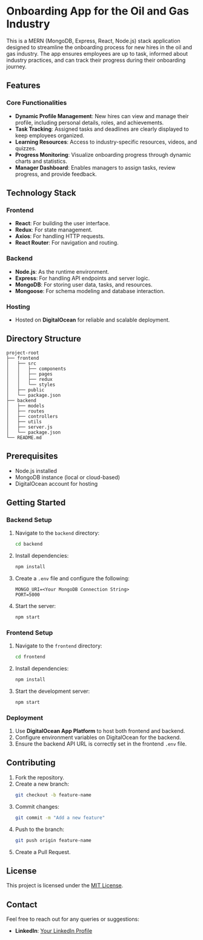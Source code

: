 # Onboarding App for the Oil and Gas Industry

This is a MERN (MongoDB, Express, React, Node.js) stack application designed to streamline the onboarding process for new hires in the oil and gas industry. The app ensures employees are up to task, informed about industry practices, and can track their progress during their onboarding journey.

## Features

### Core Functionalities
- **Dynamic Profile Management**: New hires can view and manage their profile, including personal details, roles, and achievements.
- **Task Tracking**: Assigned tasks and deadlines are clearly displayed to keep employees organized.
- **Learning Resources**: Access to industry-specific resources, videos, and quizzes.
- **Progress Monitoring**: Visualize onboarding progress through dynamic charts and statistics.
- **Manager Dashboard**: Enables managers to assign tasks, review progress, and provide feedback.

## Technology Stack

### Frontend
- **React**: For building the user interface.
- **Redux**: For state management.
- **Axios**: For handling HTTP requests.
- **React Router**: For navigation and routing.

### Backend
- **Node.js**: As the runtime environment.
- **Express**: For handling API endpoints and server logic.
- **MongoDB**: For storing user data, tasks, and resources.
- **Mongoose**: For schema modeling and database interaction.

### Hosting
- Hosted on **DigitalOcean** for reliable and scalable deployment.

## Directory Structure

```
project-root
├── frontend
│   ├── src
│   │   ├── components
│   │   ├── pages
│   │   ├── redux
│   │   └── styles
│   ├── public
│   └── package.json
├── backend
│   ├── models
│   ├── routes
│   ├── controllers
│   ├── utils
│   ├── server.js
│   └── package.json
└── README.md
```

## Prerequisites

- Node.js installed
- MongoDB instance (local or cloud-based)
- DigitalOcean account for hosting

## Getting Started

### Backend Setup
1. Navigate to the `backend` directory:
   ```bash
   cd backend
   ```
2. Install dependencies:
   ```bash
   npm install
   ```
3. Create a `.env` file and configure the following:
   ```
   MONGO_URI=<Your MongoDB Connection String>
   PORT=5000
   ```
4. Start the server:
   ```bash
   npm start
   ```

### Frontend Setup
1. Navigate to the `frontend` directory:
   ```bash
   cd frontend
   ```
2. Install dependencies:
   ```bash
   npm install
   ```
3. Start the development server:
   ```bash
   npm start
   ```

### Deployment
1. Use **DigitalOcean App Platform** to host both frontend and backend.
2. Configure environment variables on DigitalOcean for the backend.
3. Ensure the backend API URL is correctly set in the frontend `.env` file.

## Contributing

1. Fork the repository.
2. Create a new branch:
   ```bash
   git checkout -b feature-name
   ```
3. Commit changes:
   ```bash
   git commit -m "Add a new feature"
   ```
4. Push to the branch:
   ```bash
   git push origin feature-name
   ```
5. Create a Pull Request.

## License

This project is licensed under the [MIT License](LICENSE).

## Contact

Feel free to reach out for any queries or suggestions:
- **LinkedIn**: [Your LinkedIn Profile](https://www.linkedin.com/in/jacobkiage/)



